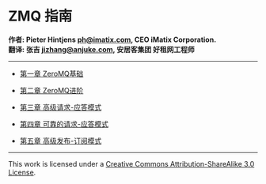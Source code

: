 # ZMQ 指南

**作者: Pieter Hintjens <ph@imatix.com>, CEO iMatix Corporation.**  
**翻译: 张吉 <jizhang@anjuke.com>, 安居客集团 好租网工程师**

---

* [第一章 ZeroMQ基础][1]
* [第二章 ZeroMQ进阶][2]
* [第三章 高级请求-应答模式][3]
* [第四章 可靠的请求-应答模式][4]
* [第五章 高级发布-订阅模式][5]


  [1]: https://github.com/solgit/zguide-cn/blob/master/chapter1.md
  [2]: https://github.com/solgit/zguide-cn/blob/master/chapter2.md
  [3]: https://github.com/solgit/zguide-cn/blob/master/chapter3.md
  [4]: https://github.com/solgit/zguide-cn/blob/master/chapter4.md
  [5]: https://github.com/solgit/zguide-cn/blob/master/chapter5.md

---

This work is licensed under a [Creative Commons Attribution-ShareAlike 3.0 License](http://creativecommons.org/licenses/by-sa/3.0/).

